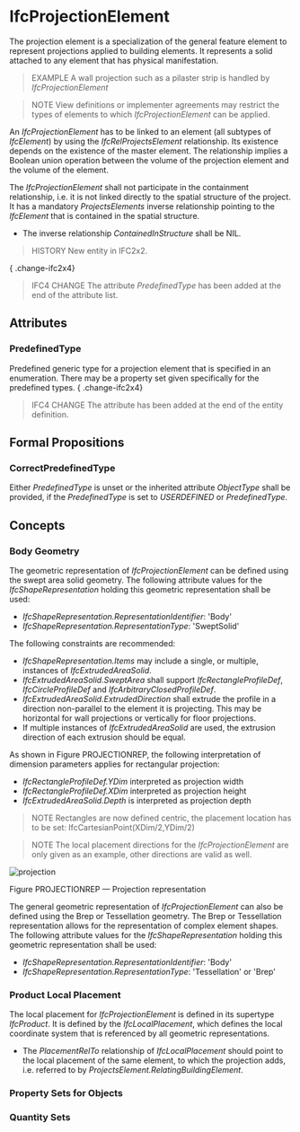 # IfcProjectionElement

The projection element is a specialization of the general feature element to represent projections applied to building elements. It represents a solid attached to any element that has physical manifestation.<!-- end of definition -->

> EXAMPLE A wall projection such as a pilaster strip is handled by _IfcProjectionElement_

> NOTE View definitions or implementer agreements may restrict the types of elements to which _IfcProjectionElement_ can be applied.

An _IfcProjectionElement_ has to be linked to an element (all subtypes of _IfcElement_) by using the _IfcRelProjectsElement_ relationship. Its existence depends on the existence of the master element. The relationship implies a Boolean union operation between the volume of the projection element and the volume of the element.

The _IfcProjectionElement_ shall not participate in the containment relationship, i.e. it is not linked directly to the spatial structure of the project. It has a mandatory _ProjectsElements_ inverse relationship pointing to the _IfcElement_ that is contained in the spatial structure.

* The inverse relationship _ContainedInStructure_ shall be NIL.

> HISTORY New entity in IFC2x2.

{ .change-ifc2x4}
> IFC4 CHANGE The attribute _PredefinedType_ has been added at the end of the attribute list.

## Attributes

### PredefinedType
Predefined generic type for a projection element that is specified in an enumeration. There may be a property set given specifically for the predefined types.
{ .change-ifc2x4}
> IFC4 CHANGE The attribute has been added at the end of the entity definition.

## Formal Propositions

### CorrectPredefinedType
Either _PredefinedType_ is unset or the inherited attribute _ObjectType_ shall be provided, if the _PredefinedType_ is set to _USERDEFINED_ or _PredefinedType_.

## Concepts

### Body Geometry

The geometric representation of _IfcProjectionElement_ can be defined using the swept area solid geometry. The following attribute values for the _IfcShapeRepresentation_ holding this geometric representation shall be used:

* _IfcShapeRepresentation.RepresentationIdentifier_: 'Body'
* _IfcShapeRepresentation.RepresentationType_: 'SweptSolid'

The following constraints are recommended:

* _IfcShapeRepresentation.Items_ may include a single, or multiple, instances of _IfcExtrudedAreaSolid_.
* _IfcExtrudedAreaSolid.SweptArea_ shall support _IfcRectangleProfileDef_, _IfcCircleProfileDef_ and _IfcArbitraryClosedProfileDef_.
* _IfcExtrudedAreaSolid.ExtrudedDirection_ shall extrude the profile in a direction non-parallel to the element it is projecting. This may be horizontal for wall projections or vertically for floor projections.
* If multiple instances of _IfcExtrudedAreaSolid_ are used, the extrusion direction of each extrusion should be equal.

As shown in Figure PROJECTIONREP, the following interpretation of dimension parameters applies for rectangular projection:

* _IfcRectangleProfileDef.YDim_ interpreted as projection width
* _IfcRectangleProfileDef.XDim_ interpreted as projection height
* _IfcExtrudedAreaSolid.Depth_ is interpreted as projection depth

> NOTE Rectangles are now defined centric, the placement location has to be set: IfcCartesianPoint(XDim/2,YDim/2)

> NOTE The local placement directions for the _IfcProjectionElement_ are only given as an example, other directions are valid as well.

![projection](../../../../figures/ifcprojectionelement-layout1.png )

Figure PROJECTIONREP — Projection representation

The general geometric representation of _IfcProjectionElement_ can also be defined using the Brep or Tessellation geometry. The Brep or Tessellation representation allows for the representation of complex element shapes. The following attribute values for the _IfcShapeRepresentation_ holding this geometric representation shall be used:

* _IfcShapeRepresentation.RepresentationIdentifier_: 'Body'
* _IfcShapeRepresentation.RepresentationType_: 'Tessellation' or 'Brep'

### Product Local Placement

The local placement for _IfcProjectionElement_ is defined in its supertype _IfcProduct_. It is defined by the _IfcLocalPlacement_, which defines the local coordinate system that is referenced by all geometric representations.

* The _PlacementRelTo_ relationship of _IfcLocalPlacement_ should point to the local placement of the same element, to which the projection adds, i.e. referred to by _ProjectsElement.RelatingBuildingElement_.

### Property Sets for Objects



### Quantity Sets



